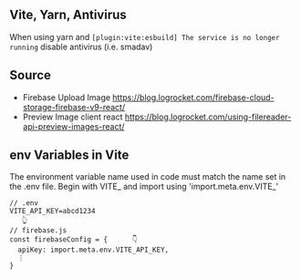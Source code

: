 ## Vite, Yarn, Antivirus
When using yarn and ```[plugin:vite:esbuild] The service is no longer running```  disable antivirus (i.e. smadav)

## Source
* Firebase Upload Image
https://blog.logrocket.com/firebase-cloud-storage-firebase-v9-react/
* Preview Image client react
https://blog.logrocket.com/using-filereader-api-preview-images-react/

## env Variables in Vite
The environment variable name used in code must match the name set in the .env file.
Begin with VITE_ and import using 'import.meta.env.VITE_'

```
// .env
VITE_API_KEY=abcd1234
   👆
// firebase.js
const firebaseConfig = {      👇
  apiKey: import.meta.env.VITE_API_KEY,
  ⋮
}
```
